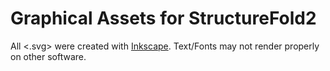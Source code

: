# Graphical Assets for StructureFold2
All <.svg> were created with [Inkscape](https://inkscape.org/). Text/Fonts may not render properly on other software.

